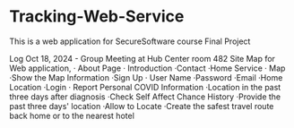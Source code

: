 # Tracking-Web-Service
This is a web application for SecureSoftware course Final Project

Log Oct 18, 2024 - Group Meeting at Hub Center room 482
Site Map for Web application,
· About Page
· Introduction
    ·Contact
    ·Home Service
· Map
    ·Show the Map Information
    ·Sign Up
· User Name
    ·Password
    ·Email
    ·Home Location
    ·Login
· Report Personal COVID Information
    ·Location in the past three days after diagnosis
      ·Check Self Affect Chance History
      ·Provide the past three days' location
    ·Allow to Locate
      ·Create the safest travel route back home or to the nearest hotel
